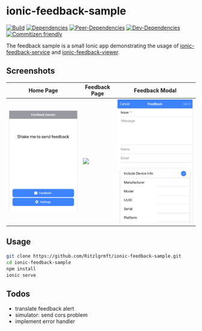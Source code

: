 # ionic-feedback-sample

[![Build](https://travis-ci.org/Ritzlgrmft/ionic-feedback-sample.svg?branch=master)](https://travis-ci.org/Ritzlgrmft/ionic-feedback-sample)
[![Dependencies](https://david-dm.org/ritzlgrmft/ionic-feedback-sample/master/status.svg)](https://david-dm.org/ritzlgrmft/ionic-feedback-sample/master)
[![Peer-Dependencies](https://david-dm.org/ritzlgrmft/ionic-feedback-sample/master/peer-status.svg)](https://david-dm.org/ritzlgrmft/ionic-feedback-sample/master?type=peer)
[![Dev-Dependencies](https://david-dm.org/ritzlgrmft/ionic-feedback-sample/master/dev-status.svg)](https://david-dm.org/ritzlgrmft/ionic-feedback-sample/master?type=dev)
[![Commitizen friendly](https://img.shields.io/badge/commitizen-friendly-brightgreen.svg)](http://commitizen.github.io/cz-cli/)

The feedback sample is a small Ionic app demonstrating the usage of
[ionic-feedback-service](https://github.com/Ritzlgrmft/ionic-feedback-service) and
[ionic-feedback-viewer](https://github.com/Ritzlgrmft/ionic-feedback-viewer).

## Screenshots

| Home Page | Feedback Page | Feedback Modal |
| ---------- | ------------- | ----------- |
| ![](docs/home-page.png) | ![](docs/feedback-page.png) | ![](docs/feedback-modal.png) |

## Usage

```bash
git clone https://github.com/Ritzlgrmft/ionic-feedback-sample.git
cd ionic-feedback-sample
npm install
ionic serve
```

## Todos

- translate feedback alert
- simulator: send cors problem
- implement error handler